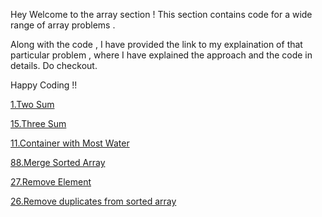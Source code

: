 Hey Welcome to the array section ! 
This section contains code for a wide range of array problems .


Along with the code , I have provided the link to my explaination of that particular problem , where I have explained the approach and the code in details.
Do checkout.


Happy Coding !!

[1.Two Sum](https://leetcode.com/problems/two-sum/solutions/5764422/2-sum-easiest-explanation-youll-see)

[15.Three Sum](https://leetcode.com/problems/3sum/solutions/5768776/3sum-easiest-explanation-you-ll-see)

[11.Container with Most Water](https://leetcode.com/problems/container-with-most-water/solutions/5774286/easiest-explanation-youll-see-with-images)

[88.Merge Sorted Array](https://leetcode.com/problems/merge-sorted-array/solutions/5789546/merge-sorted-array-easiest-explanation-you-ll-see)

[27.Remove Element](https://leetcode.com/problems/remove-element/solutions/5792683/remove-element-easiest-explanation-youll-see)

[26.Remove duplicates from sorted array](https://leetcode.com/problems/remove-duplicates-from-sorted-array/solutions/5795253/remove-duplicates-from-sorted-array-easiest-explanation)

